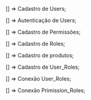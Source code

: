  [] => Cadastro de Users;
 
 [] => Autenticação de Users;

 [] => Cadastro de Permissões;

 [] => Cadastro de Roles;

 [] => Cadastro de produtos;

 [] => Cadastro de User_Roles;

 [] => Conexão User_Roles;

 [] => Conexão Primission_Roles;